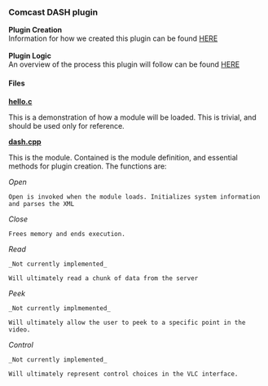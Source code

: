 ### Comcast DASH plugin


**Plugin Creation**<br />
Information for how we created this plugin can be found [HERE](https://github.com/Grade-A-Software/Comcast-DASH-VLC/wiki/Module-Creation)
<br />
<br />
**Plugin Logic**<br />
An overview of the process this plugin will follow can be found [HERE](https://github.com/Grade-A-Software/Comcast-DASH-VLC/wiki/Playback-Loop-Logic)

#### Files

**[hello.c](https://github.com/Grade-A-Software/Comcast-DASH-VLC/blob/master/modules/stream_filter/comcast_dash/hello.c)**<br />

This is a demonstration of how a module will be loaded. This is trivial, and should be used only for reference.

**[dash.cpp](https://github.com/Grade-A-Software/Comcast-DASH-VLC/blob/master/modules/stream_filter/comcast_dash/dash.cpp)**<br />

This is the module. Contained is the module definition, and essential methods for plugin creation. The functions are:

_Open_

	Open is invoked when the module loads. Initializes system information and parses the XML
_Close_

	Frees memory and ends execution.
_Read_

	_Not currently implemented_

	Will ultimately read a chunk of data from the server

_Peek_

	_Not currently implmemented_

	Will ultimately allow the user to peek to a specific point in the video.

_Control_

	_Not currently implemented_

	Will ultimately represent control choices in the VLC interface.
